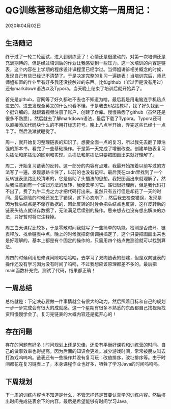 # QG训练营移动组危柳文第一周周记：
2020年04月02日

## 生活随记

​	终于过了一轮二轮面试，进入到训练营了！心情还是很激动的。对第一次培训还是充满期待的，但是经过培训后的作业让我感受到一些压力。这一次培训的内容是链表，这个内容在上学期的程序设计课程里已经学过。当师姐讲诉相关概念的时候，发现自己有些已经记不清楚了。于是决定完整的复习一遍链表！当培训完后，师兄师姐布置的作业里有好多我还没接触过的东西。比如github（听过但是没有用过）还有markdown语法以及Typora。当天晚上结束了培训后就开始弄了。

​	首先是github，官网等了好久都进不去也不知道为啥。最后我是用电脑连手机热点进去的。进去发现全英文的什么也看不懂。于是我去b站找教程，找了好久找到一个挺详细的。就跟着视频注册了账户，创建了仓库。慢慢熟悉了github（虽然还是很多不熟悉）。然后就去了解markdown语法，最后下载了Typora。Typora还可以直接添加代码块什么的不用打标志符号。晚上八点半开始，弄完这些已经十一点半了。然后洗漱就睡觉了。

​	周一，就开始复习整理链表的知识了。想要全面一点的复习，所以我先去翻了谭浩强的那本书，看完了一些基础操作。于是第一天完成了增删改查。创建单链表复习头插法和尾插法的区别和实现。头插法和尾插法只要把图画出来就好理解了。

周二，开始复习链表的反转。这一部分的内容有点难。我最开始按着以前写过的方法写了一遍，发现思路卡住了，以前的也没有记牢。最后我在csdn里找到了一个反转链表思路比较清晰的，它是借助了头插法的思想。我把图画出来就理解了。然后我注意到有一个递归方法的反转，我便去学习它。递归很好理解，但是我代码打不出了。费了九牛二虎之力才把代码打出来。虽然只有五行但是却花了一天的时间。最后测验的时候还发生了错误，这下心态崩了... 然后我去检查错误，发现是因为我头结点是不储存数据的，因此反转的时候会把头结点也反转，这样反转后的链表头结点就储存数据了，无法满足后续别的操作。思来想去也没有想出解决的办法，只好暂时将它注释掉。

周三白天课程比较多，于是零散时间我就写了一些简单的功能。检测是否成环、链表释放、找单链表中点。晚上的时候就把奇偶调换搞定了，这个只要把图画出来也是好理解的，基本上都是有个固定的操作的，只需用四个结点做测验就可以找到算法。

周四的时候利用思修课间隙哈哈哈哈，去学习了双向链表的创建，但是双向链表的操作还没有学习因为没有时间了呜呜，不过我想应该原理都差不多的。最后把main函数补充完，测试了代码，结果都正确！

 	



## 一周总结

​	总结就是：下定决心要做一件事情就会有很大的动力，然后照着目标和自己的规划一步一步完成会有很大的成就感。这一个星期有很多不熟悉的东西都自己找视频找资料慢慢学会了。复习完链表的大概内容还是挺开心的！



## 存在问题

​	存在的问题有好多！时间规划上还是欠佳，还没有平衡好课程和训练营的时间。自己的做事效率也得提高，因为后面的知识会更难。减少游戏时间，常常被朋友叫去打游戏呜呜呜。链表还有一些操作并没有复习玩：改值排序，改址排序等。由于时间都花在复习链表上了，本身课程作业也好多，牺牲了学习Java的时间呜呜呜。

## 下周规划

​	下一周的训练内容也不知道是什么，不管怎样还是首要认真学习训练内容。然后挤出时间完成链表余下的内容。最后是希望能够有时间学习Java。



